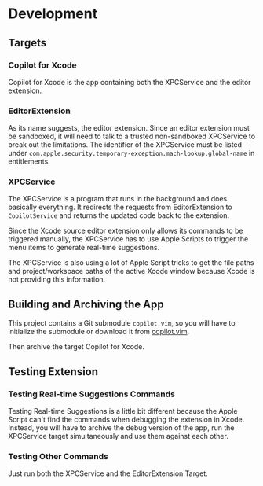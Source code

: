 # Development

## Targets 

### Copilot for Xcode

Copilot for Xcode is the app containing both the XPCService and the editor extension.

### EditorExtension

As its name suggests, the editor extension. Since an editor extension must be sandboxed, it will need to talk to a trusted non-sandboxed XPCService to break out the limitations. The identifier of the XPCService must be listed under `com.apple.security.temporary-exception.mach-lookup.global-name` in entitlements.

### XPCService

The XPCService is a program that runs in the background and does basically everything. It redirects the requests from EditorExtension to `CopilotService` and returns the updated code back to the extension.

Since the Xcode source editor extension only allows its commands to be triggered manually, the XPCService has to use Apple Scripts to trigger the menu items to generate real-time suggestions.

The XPCService is also using a lot of Apple Script tricks to get the file paths and project/workspace paths of the active Xcode window because Xcode is not providing this information.

## Building and Archiving the App

This project contains a Git submodule `copilot.vim`, so you will have to initialize the submodule or download it from [copilot.vim](https://github.com/github/copilot.vim).

Then archive the target Copilot for Xcode.

## Testing Extension

### Testing Real-time Suggestions Commands

Testing Real-time Suggestions is a little bit different because the Apple Script can't find the commands when debugging the extension in Xcode. Instead, you will have to archive the debug version of the app, run the XPCService target simultaneously and use them against each other.

### Testing Other Commands

Just run both the XPCService and the EditorExtension Target. 


